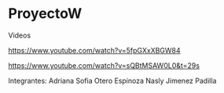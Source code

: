 # ProyectoW

Videos 

https://www.youtube.com/watch?v=5fpGXxXBGW84

https://www.youtube.com/watch?v=sQBtMSAW0L0&t=29s

Integrantes:
Adriana Sofia Otero Espinoza
Nasly Jimenez Padilla
